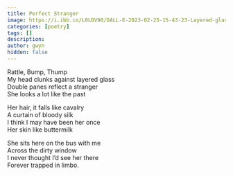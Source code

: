 ```yaml
---
title: Perfect Stranger
image: https://i.ibb.co/L0LDV90/DALL-E-2023-02-25-15-43-23-Layered-glass-double-panes-reflect-a-girl-with-long-hair-Watercolor.png
categories: [poetry]
tags: []
description: 
author: gwyn
hidden: false
---
```


Rattle, Bump, Thump  
My head clunks against layered glass  
Double panes reflect a stranger  
She looks a lot like the past  

Her hair, it falls like cavalry  
A curtain of bloody silk  
I think I may have been her once  
Her skin like buttermilk  

She sits here on the bus with me  
Across the dirty window  
I never thought I’d see her there  
Forever trapped in limbo.
